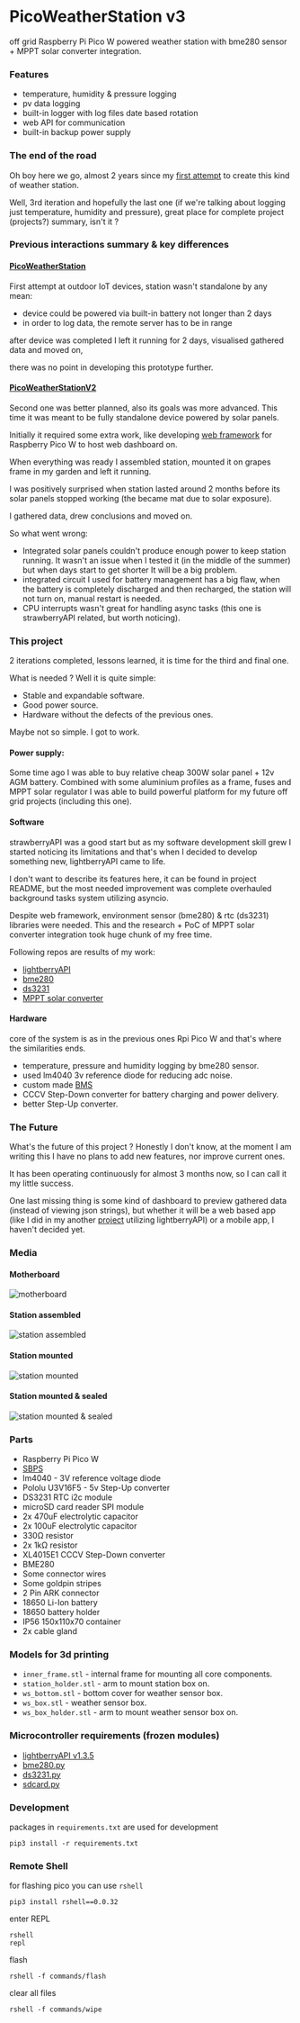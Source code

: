 # PicoWeatherStation v3
off grid Raspberry Pi Pico W powered weather station with bme280 sensor + MPPT solar converter integration.

### Features
- temperature, humidity & pressure logging
- pv data logging
- built-in logger with log files date based rotation
- web API for communication
- built-in backup power supply

### The end of the road
Oh boy here we go, almost 2 years since my [first attempt](https://github.com/zNitche/PicoWeatherStation) to create this kind of weather station.

Well, 3rd iteration and hopefully the last one (if we're talking about logging just temperature, humidity and pressure), great place for complete project (projects?) summary, isn't it ?

### Previous interactions summary & key differences

#### [PicoWeatherStation](https://github.com/zNitche/PicoWeatherStation)
First attempt at outdoor IoT devices, station wasn't standalone by any mean:
   - device could be powered via built-in battery not longer than 2 days
   - in order to log data, the remote server has to be in range

after device was completed I left it running for 2 days, visualised gathered data and moved on,

there was no point in developing this prototype further.

#### [PicoWeatherStationV2](https://github.com/zNitche/PicoWeatherStationV2)
Second one was better planned, also its goals was more advanced.
This time it was meant to be fully standalone device powered by solar panels.

Initially it required some extra work, like developing [web framework](https://github.com/zNitche/strawberryAPI) for Raspberry Pico W to host web dashboard on.

When everything was ready I assembled station, mounted it on grapes frame in my garden and left it running. 

I was positively surprised when station lasted around 2 months before its solar panels stopped working (the became mat due to solar exposure). 

I gathered data, drew conclusions and moved on.

So what went wrong:
- Integrated solar panels couldn't produce enough power to keep station running. It wasn't an issue when
I tested it (in the middle of the summer) but when days start to get shorter It will be a big problem.
- integrated circuit I used for battery management has a big flaw, when the battery is completely discharged and then recharged,
the station will not turn on, manual restart is needed.
- CPU interrupts wasn't great for handling async tasks (this one is strawberryAPI related, but worth noticing).

### This project
2 iterations completed, lessons learned, it is time for the third and final one.

What is needed ? Well it is quite simple:
- Stable and expandable software.
- Good power source.
- Hardware without the defects of the previous ones.

Maybe not so simple. I got to work.

#### Power supply:
Some time ago I was able to buy relative cheap 300W solar panel + 12v AGM battery.
Combined with some aluminium profiles as a frame, fuses and MPPT solar regulator I was able to build powerful platform for my future off grid projects (including this one).

#### Software
strawberryAPI was a good start but as my software development skill grew I started noticing its limitations and that's 
when I decided to develop something new, lightberryAPI came to life.

I don't want to describe its features here, it can be found in project README, but the most needed improvement 
was complete overhauled background tasks system utilizing asyncio.

Despite web framework, environment sensor (bme280) & rtc (ds3231) libraries were needed. 
This and the research + PoC of MPPT solar converter integration took huge chunk of my free time.

Following repos are results of my work:
- [lightberryAPI](https://github.com/zNitche/lightberryAPI)
- [bme280](https://github.com/zNitche/pico-bme280/blob/master/bme280.py)
- [ds3231](https://github.com/zNitche/pico-rtc-ds3231/blob/master/ds3231.py)
- [MPPT solar converter](https://github.com/zNitche/mppt-solar-regulator-btle-communication)

#### Hardware
core of the system is as in the previous ones Rpi Pico W and that's where the similarities ends.
- temperature, pressure and humidity logging by bme280 sensor.
- used lm4040 3v reference diode for reducing adc noise.
- custom made [BMS](https://github.com/zNitche/SBPS)
- CCCV Step-Down converter for battery charging and power delivery.
- better Step-Up converter.

### The Future
What's the future of this project ? Honestly I don't know, at the moment I am writing this I have no plans to add new features, nor improve current ones.

It has been operating continuously for almost 3 months now, so I can call it my little success.

One last missing thing is some kind of dashboard to preview gathered data (instead of viewing json strings), 
but whether it will be a web based app (like I did in my another [project](https://github.com/zNitche/CrowsNest) utilizing lightberryAPI)
or a mobile app, I haven't decided yet.

### Media
#### Motherboard
![motherboard](media/core.jpg)

#### Station assembled
![station assembled](media/1.jpg)

#### Station mounted
![station mounted](media/2.jpg)

#### Station mounted & sealed
![station mounted & sealed](media/3.jpg)

### Parts
- Raspberry Pi Pico W
- [SBPS](https://github.com/zNitche/SBPS)
- lm4040 - 3V reference voltage diode
- Pololu U3V16F5 - 5v Step-Up converter
- DS3231 RTC i2c module
- microSD card reader SPI module
- 2x 470uF electrolytic capacitor
- 2x 100uF electrolytic capacitor
- 330Ω resistor
- 2x 1kΩ resistor
- XL4015E1 CCCV Step-Down converter 
- BME280
- Some connector wires
- Some goldpin stripes
- 2 Pin ARK connector
- 18650 Li-Ion battery
- 18650 battery holder
- IP56 150x110x70 container
- 2x cable gland

### Models for 3d printing
- `inner_frame.stl` - internal frame for mounting all core components.
- `station_holder.stl` - arm to mount station box on.
- `ws_bottom.stl` - bottom cover for weather sensor box.
- `ws_box.stl` - weather sensor box.
- `ws_box_holder.stl` - arm to mount weather sensor box on.

### Microcontroller requirements (frozen modules)

- [lightberryAPI v1.3.5](https://github.com/zNitche/lightberryAPI/releases/tag/v1.3.5)
- [bme280.py](https://github.com/zNitche/pico-bme280/blob/master/bme280.py)
- [ds3231.py](https://github.com/zNitche/pico-rtc-ds3231/blob/master/ds3231.py)
- [sdcard.py](https://github.com/micropython/micropython-lib/blob/v1.22.2/micropython/drivers/storage/sdcard/sdcard.py)

### Development
packages in `requirements.txt` are used for development

```
pip3 install -r requirements.txt
```

### Remote Shell
for flashing pico you can use `rshell`
```
pip3 install rshell==0.0.32
```

enter REPL
```
rshell 
repl
```

flash
```
rshell -f commands/flash
```

clear all files
```
rshell -f commands/wipe
```
